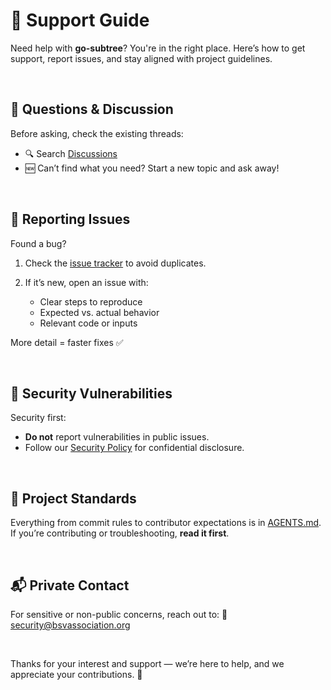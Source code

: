 # 🛟 Support Guide

Need help with **go-subtree**? You're in the right place. Here’s how to get support, report issues, and stay aligned with project guidelines.

<br/>

## 💬 Questions & Discussion

Before asking, check the existing threads:

* 🔍 Search [Discussions](https://github.com/bsv-blockchain/go-subtree/discussions)
* 🆕 Can’t find what you need? Start a new topic and ask away!

<br/>

## 🐞 Reporting Issues

Found a bug?

1. Check the [issue tracker](https://github.com/bsv-blockchain/go-subtree/issues) to avoid duplicates.
2. If it’s new, open an issue with:

	* Clear steps to reproduce
	* Expected vs. actual behavior
	* Relevant code or inputs

More detail = faster fixes ✅

<br/>

## 🔐 Security Vulnerabilities

Security first:

* **Do not** report vulnerabilities in public issues.
* Follow our [Security Policy](SECURITY.md) for confidential disclosure.

<br/>

## 🧭 Project Standards

Everything from commit rules to contributor expectations is in [AGENTS.md](./AGENTS.md). If you’re contributing or troubleshooting, **read it first**.

<br/>

## 📬 Private Contact

For sensitive or non-public concerns, reach out to:
📧 [security@bsvassociation.org](mailto:security@bsvassociation.org)

<br/>

Thanks for your interest and support — we’re here to help, and we appreciate your contributions. 🚀
